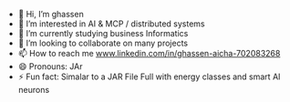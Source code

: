 - 👋 Hi, I’m ghassen
- 👀 I’m interested in AI & MCP / distributed systems
- 🌱 I’m currently studying business Informatics
- 💞️ I’m looking to collaborate on many projects
- 📫 How to reach me www.linkedin.com/in/ghassen-aicha-702083268
- 😄 Pronouns: JAr 
- ⚡ Fun fact: Simalar to a JAR File Full with energy classes and smart AI neurons

<!---
ghassena94/ghassena94 is a ✨ special ✨ repository because its `README.md` (this file) appears on your GitHub profile.
You can click the Preview link to take a look at your changes.
--->
